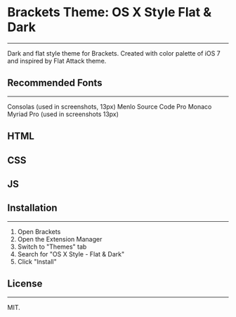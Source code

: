 # Brackets Theme: OS X Style Flat & Dark
---
Dark and flat style theme for Brackets. Created with color palette of iOS 7 and inspired by Flat Attack theme.

## Recommended Fonts
---
Consolas (used in screenshots, 13px)
Menlo
Source Code Pro
Monaco
Myriad Pro (used in screenshots 13px)

## HTML
<!-- Screenshot here -->

## CSS
<!-- Screenshot here -->

## JS
<!-- Screenshot here -->

## Installation
---
1. Open Brackets
2. Open the Extension Manager
3. Switch to "Themes" tab
4. Search for "OS X Style - Flat & Dark"
5. Click "Install"

## License
---
MIT.